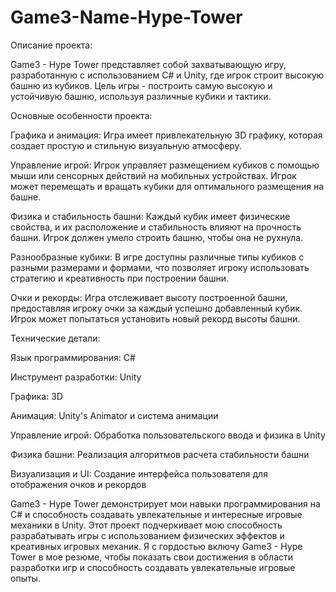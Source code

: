 # Game3-Name-Hype-Tower
Описание проекта:

Game3 - Hype Tower представляет собой захватывающую игру, разработанную с использованием C# и Unity, где игрок строит высокую башню из кубиков. Цель игры - построить самую высокую и устойчивую башню, используя различные кубики и тактики.

Основные особенности проекта:

Графика и анимация: Игра имеет привлекательную 3D графику, которая создает простую и стильную визуальную атмосферу.

Управление игрой: Игрок управляет размещением кубиков с помощью мыши или сенсорных действий на мобильных устройствах. Игрок может перемещать и вращать кубики для оптимального размещения на башне.

Физика и стабильность башни: Каждый кубик имеет физические свойства, и их расположение и стабильность влияют на прочность башни. Игрок должен умело строить башню, чтобы она не рухнула.

Разнообразные кубики: В игре доступны различные типы кубиков с разными размерами и формами, что позволяет игроку использовать стратегию и креативность при построении башни.

Очки и рекорды: Игра отслеживает высоту построенной башни, предоставляя игроку очки за каждый успешно добавленный кубик. Игрок может попытаться установить новый рекорд высоты башни.

Технические детали:

Язык программирования: C#

Инструмент разработки: Unity

Графика: 3D

Анимация: Unity's Animator и система анимации

Управление игрой: Обработка пользовательского ввода и физика в Unity

Физика башни: Реализация алгоритмов расчета стабильности башни

Визуализация и UI: Создание интерфейса пользователя для отображения очков и рекордов

Game3 - Hype Tower демонстрирует мои навыки программирования на C# и способность создавать увлекательные и интересные игровые механики в Unity. Этот проект подчеркивает мою способность разрабатывать игры с использованием физических эффектов и креативных игровых механик. Я с гордостью включу Game3 - Hype Tower в мое резюме, чтобы показать свои достижения в области разработки игр и способность создавать увлекательные игровые опыты.
